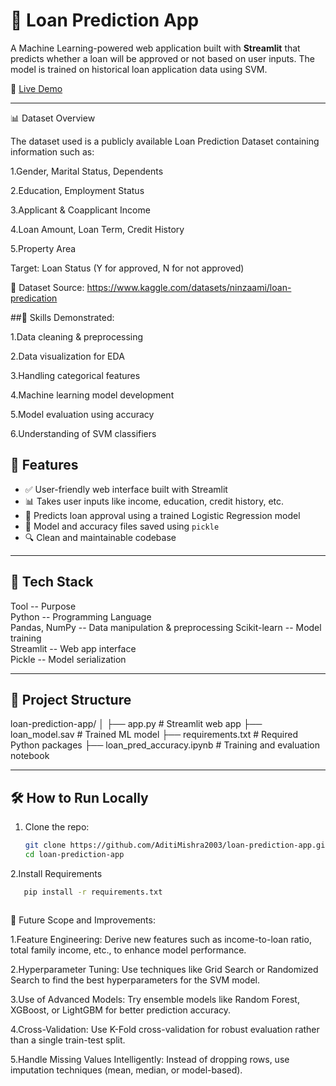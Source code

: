 # 🏦 Loan Prediction App

A Machine Learning-powered web application built with **Streamlit** that predicts whether a loan will be approved or not based on user inputs. The model is trained on historical loan application data using SVM.

🔗 [Live Demo](https://loan-prediction-app-jfpyxgadua4y5pxwqjtl9g.streamlit.app/) <!-- (update with your actual Streamlit Cloud link) -->

---
📊 Dataset Overview

The dataset used is a publicly available Loan Prediction Dataset containing information such as:

1.Gender, Marital Status, Dependents

2.Education, Employment Status

3.Applicant & Coapplicant Income

4.Loan Amount, Loan Term, Credit History

5.Property Area

Target: Loan Status (Y for approved, N for not approved)

🔗 Dataset Source: https://www.kaggle.com/datasets/ninzaami/loan-predication

##🎯 Skills Demonstrated:

1.Data cleaning & preprocessing

2.Data visualization for EDA

3.Handling categorical features

4.Machine learning model development

5.Model evaluation using accuracy

6.Understanding of SVM classifiers

## 📌 Features

- ✅ User-friendly web interface built with Streamlit
- 📊 Takes user inputs like income, education, credit history, etc.
- 🧠 Predicts loan approval using a trained Logistic Regression model
- 💾 Model and accuracy files saved using `pickle`
- 🔍 Clean and maintainable codebase

---

## 🚀 Tech Stack

 Tool      --        Purpose                          
 Python    --        Programming Language             
 Pandas, NumPy  --   Data manipulation & preprocessing
 Scikit-learn --      Model training                   
 Streamlit   --      Web app interface               
 Pickle       --     Model serialization              

---

## 📁 Project Structure

loan-prediction-app/
│
├── app.py # Streamlit web app
├── loan_model.sav # Trained ML model
├── requirements.txt # Required Python packages
├── loan_pred_accuracy.ipynb # Training and evaluation notebook




---

## 🛠️ How to Run Locally

1. Clone the repo:
   ```bash
   git clone https://github.com/AditiMishra2003/loan-prediction-app.git
   cd loan-prediction-app

2.Install Requirements
 ```bash
    pip install -r requirements.txt



```
🌱 Future Scope and Improvements:

1.Feature Engineering:
Derive new features such as income-to-loan ratio, total family income, etc., to enhance model performance.

2.Hyperparameter Tuning:
Use techniques like Grid Search or Randomized Search to find the best hyperparameters for the SVM model.

3.Use of Advanced Models:
Try ensemble models like Random Forest, XGBoost, or LightGBM for better prediction accuracy.

4.Cross-Validation:
Use K-Fold cross-validation for robust evaluation rather than a single train-test split.

5.Handle Missing Values Intelligently:
Instead of dropping rows, use imputation techniques (mean, median, or model-based).






